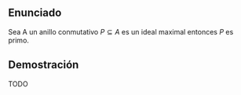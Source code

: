 
## Enunciado

Sea A un anillo conmutativo $P \subseteq A$ es un ideal maximal entonces $P$ es primo.

## Demostración
TODO